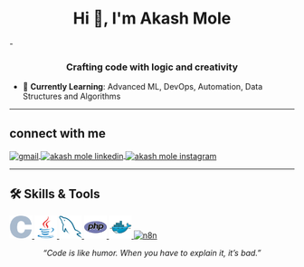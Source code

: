 <h1 align="center">Hi 👋, I'm Akash Mole</h1>
- <h3 align="center">Crafting code with logic and creativity</h3>

- 🌱 **Currently Learning**: Advanced ML, DevOps, Automation, Data Structures and Algorithms





---

## connect with me
<p align="left"> 

<a href="mailto:akashmole1@gmail.com" target="blank">
  <img align="center" src="https://raw.githubusercontent.com/gauravghongde/social-icons/master/SVG/Color/Gmail.svg"
       alt="gmail" height="40" width="40" />
</a>

  <a href="https://www.linkedin.com/in/akash-mole/" target="blank">
    <img align="center" src="https://raw.githubusercontent.com/rahuldkjain/github-profile-readme-generator/master/src/images/icons/Social/linked-in-alt.svg" alt="akash mole linkedin" height="30" width="40" />
  </a>
  <a href="https://www.instagram.com/mr_akash_reddy___?igsh=MTI3cDRtdmN1N2Fz" target="blank">
    <img align="center" src="https://raw.githubusercontent.com/rahuldkjain/github-profile-readme-generator/master/src/images/icons/Social/instagram.svg" alt="akash mole instagram" height="30" width="40" />
  </a>
</p>

---

## 🛠 Skills & Tools
<p align="left"> 
  <a href="https://www.cprogramming.com/" target="_blank" rel="noreferrer"> 
    <img src="https://raw.githubusercontent.com/devicons/devicon/master/icons/c/c-original.svg" alt="c" width="40" height="40"/> 
  </a> 
  <a href="https://www.java.com" target="_blank" rel="noreferrer"> 
    <img src="https://raw.githubusercontent.com/devicons/devicon/master/icons/java/java-original.svg" alt="java" width="40" height="40"/> 
  </a> 
  </a> 
  <a href="https://www.mysql.com/" target="_blank" rel="noreferrer"> 
    <img src="https://raw.githubusercontent.com/devicons/devicon/master/icons/mysql/mysql-original.svg" alt="mysql" width="40" height="40"/> 
  </a> 
  </a> 
    </a> 
 
  <a href="https://www.php.net" target="_blank" rel="noreferrer"> 
    <img src="https://raw.githubusercontent.com/devicons/devicon/master/icons/php/php-original.svg" alt="php" width="40" height="40"/> 
  </a> 
  <a href="https://www.docker.com/" target="_blank" rel="noreferrer"> 
    <img src="https://raw.githubusercontent.com/devicons/devicon/master/icons/docker/docker-original.svg" alt="docker" width="40" height="40"/> 
  </a> 
  <a href="https://n8n.io/" target="_blank" rel="noreferrer"> 
    <img src="https://avatars.githubusercontent.com/u/45487711?s=200&v=4" alt="n8n" width="40" height="40"/> 
  </a> 
</p>




<p align="center">
  <em>“Code is like humor. When you have to explain it, it’s bad.”</em>
</p>

